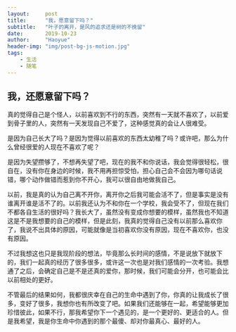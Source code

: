 ```yaml
---
layout:     post
title:      "我，愿意留下吗？"
subtitle:   "叶子的离开，是风的追求还是树的不挽留"
date:       2019-10-23
author:     "Haoyue"
header-img: "img/post-bg-js-motion.jpg"
tags:
    - 生活
    - 随笔
---
```

## 我，还愿意留下吗？

真的觉得自己是个怪人，以前喜欢到不行的东西，突然有一天就不喜欢了，以前爱到骨子里的人，突然有一天发现自己不爱了，这种感觉真的会让人很难受。

是因为自己长大了吗？是因为觉得以前喜欢的东西太幼稚了吗？或许吧，那么为什么曾经很爱的人现在不喜欢了呢？

是因为失望攒够了，不想再失望了吧，现在的我不和你说话，我会觉得很轻松，很自在，没有你在身边的时候，我不用再担惊受怕，担心自己会不会因为哪句话说错，哪个动作做错而惹到你不开心，我可以很自由地做我自己。

以前，我是真的认为自己离不开你，离开你之后我可能会活不了，但是事实是没有谁离开谁是活不了的。以前我还认为不和你在一个学校，我会受不了，但现在我们不都各自生活的很好吗？我长大了，虽然没有变成你想要的模样，虽然我也不知道这是不是我想要的自己的模样，但是此刻，我真的觉得自己没有以前那么喜欢你了，我说不出具体的原因，可能就像是当初喜欢你没有原因，现在不喜欢你，也没有原因。

不过我想这也只是我现阶段的想法，毕竟那么长时间的感情，不是说放下就放下的，我们一起真的经历了很多很多，或许这一次也是对我们感情的一次考验。我想通了之后，会确定自己是不是还真的爱你，那时候，我们可能会分开，也可能会比以前相处的更好。

不管最后的结果如何，我都很庆幸在自己的生命中遇到了你，你真的让我成长了很多，变好了很多，我想你也有所改变了吧。如果我们还能够在一起，希望能够更加珍惜彼此，如果不行，那我希望你下一个遇见的，是一个更好的、更适合的人。但是我希望，我是你生命中你遇到的那个最傻、却对你最真心、最好的人。

